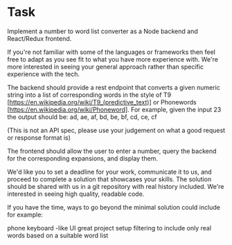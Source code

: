 # Task

Implement a number to word list converter as a Node backend and React/Redux frontend.

If you're not familiar with some of the languages or frameworks then feel free to adapt as you see fit to what you have more experience with. We're more interested in seeing your general approach rather than specific experience with the tech.

The backend should provide a rest endpoint that converts a given numeric string into a list of corresponding words in the style of T9 [https://en.wikipedia.org/wiki/T9_(predictive_text)] or Phonewords [https://en.wikipedia.org/wiki/Phoneword]. For example, given the input 23 the output should be: ad, ae, af, bd, be, bf, cd, ce, cf

(This is not an API spec, please use your judgement on what a good request or response format is)

The frontend should allow the user to enter a number, query the backend for the corresponding expansions, and display them.

We'd like you to set a deadline for your work, communicate it to us, and proceed to complete a solution that showcases your skills. The solution should be shared with us in a git repository with real history included. We're interested in seeing high quality, readable code.

If you have the time, ways to go beyond the minimal solution could include for example:

phone keyboard -like UI
great project setup
filtering to include only real words based on a suitable word list

